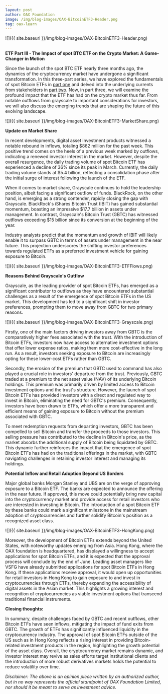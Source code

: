 ```yaml
---
layout: post
author: OAX Foundation
image: /img/blog-images/OAX-BitcoinETF3-Header.png
tag: oax-learn
---
```


![]({{ site.baseurl }}/img/blog-images/OAX-BitcoinETF3-Header.png)

<br><b>ETF Part III - The Impact of spot BTC ETF on the Crypto Market: A Game-Changer in Motion</b>

Since the launch of the spot BTC ETF nearly three months ago, the dynamics of the cryptocurrency market have undergone a significant transformation. In this three-part series, we have explored the fundamentals of spot Bitcoin ETFs in <a href="https://www.oax.org/2024/01/19/Part-One-of-Spot-Bitcoin-ETFs-Highlights.html">part one</a> and delved into the underlying currents from stakeholders in <a href="https://www.oax.org/2024/02/09/Part-Two-of-Spot-Bitcoin-ETFs-Highlights.html">part two</a>. Now, in part three, we will examine the profound impact that the ETF has had on the crypto market thus far. From notable outflows from grayscale to important considerations for investors, we will also discuss the emerging trends that are shaping the future of this evolving landscape.

![]({{ site.baseurl }}/img/blog-images/OAX-BitcoinETF3-MarketShare.png)

<b>Update on Market Share</b>

In recent developments, digital asset investment products witnessed a notable rebound in inflows, totaling $862 million for the past week. This positive trend comes on the heels of a previous week marked by outflows, indicating a renewed investor interest in the market. However, despite the overall resurgence, the daily trading volume of spot Bitcoin ETF has experienced a decline of 36% since its peak in March. Currently, the daily trading volume stands at $5.4 billion, reflecting a consolidation phase after the initial surge of interest following the launch of the ETF.

When it comes to market share, Grayscale continues to hold the leadership position, albeit facing a significant outflow of funds. BlackRock, on the other hand, is emerging as a strong contender, rapidly closing the gap with Grayscale. BlackRock's iShares Bitcoin Trust (IBIT) has gained substantial momentum, boasting an impressive $17.7 billion in assets under management. In contrast, Grayscale's Bitcoin Trust (GBTC) has witnessed outflows exceeding $15 billion since its conversion at the beginning of the year.

Industry analysts predict that the momentum and growth of IBIT will likely enable it to surpass GBTC in terms of assets under management in the near future. This projection underscores the shifting investor preferences towards regulated ETFs as a preferred investment vehicle for gaining exposure to Bitcoin. 

![]({{ site.baseurl }}/img/blog-images/OAX-BitcoinETF3-ETFFlows.png)

<b>Reasons Behind Grayscale's Outflow</b>

Grayscale, as the leading provider of spot Bitcoin ETFs, has emerged as a significant contributor to outflows as they have encountered substantial challenges as a result of the emergence of spot Bitcoin ETFs in the US market. This development has led to a significant shift in investor preferences, prompting them to move away from GBTC for two primary reasons.

![]({{ site.baseurl }}/img/blog-images/OAX-BitcoinETF3-Grayscale.png)

Firstly, one of the main factors driving investors away from GBTC is the comparatively higher fees associated with the trust. With the introduction of Bitcoin ETFs, investors now have access to alternative investment options that offer lower expense ratios, making them more cost-effective in the long run. As a result, investors seeking exposure to Bitcoin are increasingly opting for these lower-cost ETFs rather than GBTC.

Secondly, the erosion of the premium that GBTC used to command has also played a crucial role in investors' departure from the trust. Previously, GBTC traded at a premium to the net asset value (NAV) of its underlying Bitcoin holdings. This premium was primarily driven by limited access to Bitcoin investment options and the trust's structure. However, the launch of spot Bitcoin ETFs has provided investors with a direct and regulated way to invest in Bitcoin, eliminating the need for GBTC's premium. Consequently, investors have been drawn to ETFs, which offer a more transparent and efficient means of gaining exposure to Bitcoin without the premium associated with GBTC.

To meet redemption requests from departing investors, GBTC has been compelled to sell Bitcoin and transfer the proceeds to those investors. This selling pressure has contributed to the decline in Bitcoin's price, as the market absorbs the additional supply of Bitcoin being liquidated by GBTC. This dynamic further reinforces the impact that the emergence of spot Bitcoin ETFs has had on the traditional offerings in the market, with GBTC navigating challenges in retaining investor interest and managing its holdings. 

<b>Potential Inflow and Retail Adoption Beyond US Borders</b>

Major global banks Morgan Stanley and UBS are on the verge of approving exposure to a Bitcoin ETF. The banks are expected to announce the offering in the near future. If approved, this move could potentially bring new capital into the cryptocurrency market and provide access for retail investors who are interested in investing in Bitcoin. The introduction of a spot Bitcoin ETF by these banks could mark a significant milestone in the mainstream adoption of cryptocurrencies and further solidify Bitcoin's position as a recognized asset class.

![]({{ site.baseurl }}/img/blog-images/OAX-BitcoinETF3-HongKong.png)

Moreover, the development of Bitcoin ETFs extends beyond the United States, with noteworthy updates emerging from Asia. Hong Kong, where the OAX foundation is headquartered, has displayed a willingness to accept applications for spot Bitcoin ETFs, and it is expected that the approval process will conclude by the end of June. Leading asset managers like VSFG have already submitted applications for spot Bitcoin ETFs in Hong Kong. If these applications receive approval, it would open up opportunities for retail investors in Hong Kong to gain exposure to and invest in cryptocurrencies through ETFs, thereby expanding the accessibility of digital assets in the Asian market. This highlights a growing interest and recognition of cryptocurrencies as viable investment options that transcend traditional financial instruments.

<b>Closing thoughts:</b>

In summary, despite challenges faced by GBTC and recent outflows, other Bitcoin ETFs have seen inflows, mitigating the impact of fund exits from GBTC. The growth of ETFs has significantly influenced liquidity in the cryptocurrency industry. The approval of spot Bitcoin ETFs outside of the US such as in Hong Kong reflects a rising interest in providing Bitcoin-related investment products in the region, highlighting the growth potential of the asset class. Overall, the cryptocurrency market remains dynamic, and investor interest may revive as sales efforts target institutional clients and the introduction of more robust derivatives markets holds the potential to reduce volatility over time.

<i>Disclaimer: The above is an opinion piece written by an authorized author, but in no way represents the official standpoint of OAX Foundation Limited, nor should it be meant to serve as investment advice.</i>


